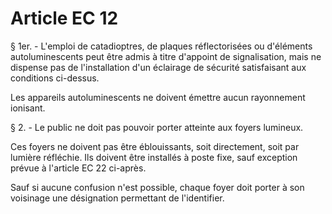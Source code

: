 # Article EC 12

§ 1er. - L'emploi de catadioptres, de plaques réflectorisées ou d'éléments autoluminescents peut être admis à titre d'appoint de signalisation, mais ne dispense pas de l'installation d'un éclairage de sécurité satisfaisant aux conditions ci-dessus.

Les appareils autoluminescents ne doivent émettre aucun rayonnement ionisant.

§ 2. - Le public ne doit pas pouvoir porter atteinte aux foyers lumineux.

Ces foyers ne doivent pas être éblouissants, soit directement, soit par lumière réfléchie. Ils doivent être installés à poste fixe, sauf exception prévue à l'article EC 22 ci-après.

Sauf si aucune confusion n'est possible, chaque foyer doit porter à son voisinage une désignation permettant de l'identifier.
